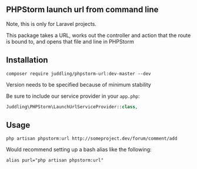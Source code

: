 ## PHPStorm launch url from command line

Note, this is only for Laravel projects.

This package takes a URL, works out the controller and action that the route is bound to, and opens that file and line in PHPStorm

## Installation

```
composer require juddling/phpstorm-url:dev-master --dev
```

Version needs to be specified because of minimum stability

Be sure to include our service provider in your `app.php`:

```php
Juddling\PHPStorm\LaunchUrlServiceProvider::class,
```

## Usage

`php artisan phpstorm:url http://someproject.dev/forum/comment/add`

Would recommend setting up a bash alias like the following:

`alias purl="php artisan phpstorm:url"`